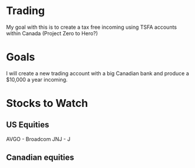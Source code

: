 # Trading
My goal with this is to create a tax free incoming using TSFA accounts within Canada (Project Zero to Hero?)


# Goals
I will create a new trading account with a big Canadian bank and produce a $10,000 a year incoming.

# Stocks to Watch

## US Equities
AVGO - Broadcom
JNJ  - J

## Canadian equities
